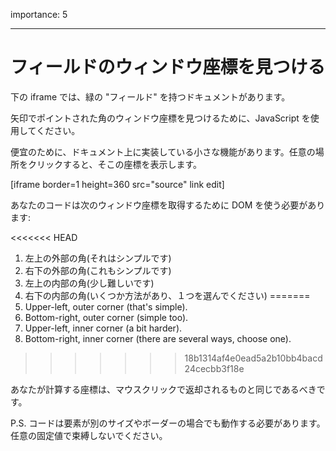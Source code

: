 importance: 5

---

# フィールドのウィンドウ座標を見つける

下の iframe では、緑の "フィールド" を持つドキュメントがあります。

矢印でポイントされた角のウィンドウ座標を見つけるために、JavaScript を使用してください。

便宜のために、ドキュメント上に実装している小さな機能があります。任意の場所をクリックすると、そこの座標を表示します。

[iframe border=1 height=360 src="source" link edit]

あなたのコードは次のウィンドウ座標を取得するために DOM を使う必要があります:

<<<<<<< HEAD
1. 左上の外部の角(それはシンプルです)
2. 右下の外部の角(これもシンプルです)
3. 左上の内部の角(少し難しいです)
4. 右下の内部の角(いくつか方法があり、１つを選んでください)
=======
1. Upper-left, outer corner (that's simple).
2. Bottom-right, outer corner (simple too).
3. Upper-left, inner corner (a bit harder).
4. Bottom-right, inner corner (there are several ways, choose one).
>>>>>>> 18b1314af4e0ead5a2b10bb4bacd24cecbb3f18e

あなたが計算する座標は、マウスクリックで返却されるものと同じであるべきです。

P.S. コードは要素が別のサイズやボーダーの場合でも動作する必要があります。任意の固定値で束縛しないでください。
